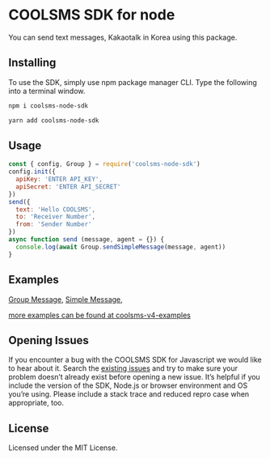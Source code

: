 # COOLSMS SDK for node
You can send text messages, Kakaotalk in Korea using this package.

## Installing
To use the SDK, simply use npm package manager CLI. Type the following into a terminal window.

```bash
npm i coolsms-node-sdk
```

```bash
yarn add coolsms-node-sdk
```

## Usage

```javascript
const { config, Group } = require('coolsms-node-sdk')
config.init({
  apiKey: 'ENTER API_KEY',
  apiSecret: 'ENTER API_SECRET'
})
send({
  text: 'Hello COOLSMS',
  to: 'Receiver Number',
  from: 'Sender Number'
})
async function send (message, agent = {}) {
  console.log(await Group.sendSimpleMessage(message, agent))
}
```

## Examples

[Group Message](https://github.com/coolsms/coolsms-sdk-js-v4/blob/develop/example/groupMessage.js), 
[Simple Message](https://github.com/coolsms/coolsms-sdk-js-v4/blob/develop/example/simpleMessage.js),

[more examples can be found at coolsms-v4-examples](https://github.com/coolsms)
## Opening Issues

If you encounter a bug with the COOLSMS SDK for Javascript we would like to hear about it. Search the [existing issues](https://github.com/coolsms/coolsms-sdk-js-v4/issues) and try to make sure your problem doesn’t already exist before opening a new issue. It’s helpful if you include the version of the SDK, Node.js or browser environment and OS you’re using. Please include a stack trace and reduced repro case when appropriate, too.

## License

Licensed under the MIT License.
